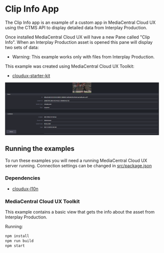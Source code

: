 # Clip Info App
The Clip Info app is an example of a custom app in MediaCentral Cloud UX using the CTMS API to display detailed data from Interplay Production. 

Once installed MediaCentral Cloud UX will have a new Pane called "Clip Info". When an Interplay Production asset is opened this pane will display two sets of data:

* Warning: This example works only with files from Interplay Production.

This example was created using MediaCentral Cloud UX Toolkit:
* [cloudux-starter-kit ](https://www.npmjs.com/package/cloudux-starter-kit)

![Alt text](screenshot.png?raw=true "Clip Info")

## Running the examples
To run these examples you will need a running MediaCentral Cloud UX server running. 
Connection settings can be changed in [src/package.json](src/package.json)

### Dependencies
* [cloudux-l10n ](https://www.npmjs.com/package/cloudux-l10n)

### MediaCentral Cloud UX Toolkit
This example contains a basic view that gets the info about the asset from Interplay Production.

Running:
    
    npm install
    npm run build
    npm start
